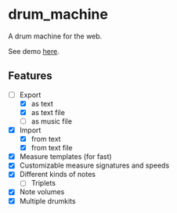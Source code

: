 # drum_machine

A drum machine for the web.

See demo [here](http://jneuendorf.github.io/drum_machine/).


## Features

- [ ] Export
    - [x] as text
    - [x] as text file
    - [ ] as music file
- [x] Import
    - [x] from text
    - [x] from text file
- [x] Measure templates (for fast)
- [x] Customizable measure signatures and speeds
- [x] Different kinds of notes
    - [ ] Triplets
- [x] Note volumes
- [x] Multiple drumkits
